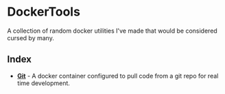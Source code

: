 # DockerTools

A collection of random docker utilities I've made that would be considered cursed by many.

## Index
- [**Git**](https://github.com/MrNavaStar/DockerTools/tree/main/tools/git) - A docker container configured to pull code from a git repo for real time development.
